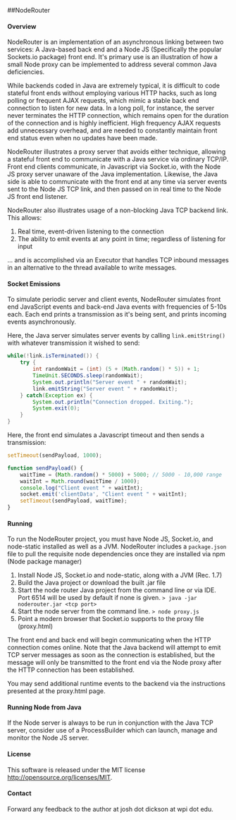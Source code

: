##NodeRouter

#### Overview

NodeRouter is an implementation of an asynchronous linking between two services: A Java-based back end and a Node JS (Specifically the popular Sockets.io package) front end. It's primary use is an illustration of how a small Node proxy can be implemented to address several common Java deficiencies.

While backends coded in Java are extremely typical, it is difficult to code stateful front ends without employing various HTTP hacks, such as long polling or frequent AJAX requests, which mimic a stable back end connection to listen for new data. In a long poll, for instance, the server never terminates the HTTP connection, which remains open for the duration of the connection and is highly inefficient. High frequency AJAX requests add unnecessary overhead, and are needed to constantly maintain front end status even when no updates have been made. 

NodeRouter illustrates a proxy server that avoids either technique, allowing a stateful front end to communicate with a Java service via ordinary TCP/IP. Front end clients communicate, in Javascript via Socket.io, with the Node JS proxy server unaware of the Java implementation. Likewise, the Java side is able to communicate with the front end at any time via server events sent to the Node JS TCP link, and then passed on in real time to the Node JS front end listener. 

NodeRouter also illustrates usage of a non-blocking Java TCP backend link. This allows:

1. Real time, event-driven listening to the connection
2. The ability to emit events at any point in time; regardless of listening for input

... and is accomplished via an Executor that handles TCP inbound messages in an alternative to the thread available to write messages.

#### Socket Emissions

To simulate periodic server and client events, NodeRouter simulates front end JavaScript events and back-end Java events with frequencies of 5-10s each. Each end prints a transmission as it's being sent, and prints incoming events asynchronously. 

Here, the Java server simulates server events by calling ```link.emitString()``` with whatever transmission it wished to send:

```java
while(!link.isTerminated()) {
	try {
		int randomWait = (int) (5 + (Math.random() * 5)) + 1;
		TimeUnit.SECONDS.sleep(randomWait);
		System.out.println("Server event " + randomWait);
		link.emitString("Server event " + randomWait);
	} catch(Exception ex) {
		System.out.println("Connection dropped. Exiting.");
		System.exit(0);
	}
}
```

Here, the front end simulates a Javascript timeout and then sends a transmission:

```javascript
setTimeout(sendPayload, 1000);

function sendPayload() {
	waitTime = (Math.random() * 5000) + 5000; // 5000 - 10,000 range
	waitInt = Math.round(waitTime / 1000);
	console.log("Client event " + waitInt);
	socket.emit('clientData', "Client event " + waitInt);
 	setTimeout(sendPayload, waitTime);
}
```

#### Running

To run the NodeRouter project, you must have Node JS, Socket.io, and node-static installed as well as a JVM. NodeRouter includes a ```package.json``` file to pull the requisite node dependencies once they are installed via npm (Node package manager)

1. Install Node JS, Socket.io and node-static, along with a JVM (Rec. 1.7)
2. Build the Java project or download the built .jar file
3. Start the node router Java project from the command line or via IDE. Port 6514 will be used by default if none is given.
	```> java -jar noderouter.jar <tcp port>```
4. Start the node server from the command line.
	```> node proxy.js```
5. Point a modern browser that Socket.io supports to the proxy file (proxy.html)

The front end and back end will begin communicating when the HTTP connection comes online. Note that the Java backend will attempt to emit TCP server messages as soon as the connection is established, but the message will only be transmitted to the front end via the Node proxy after the HTTP connection has been established.

You may send additional runtime events to the backend via the instructions presented at the proxy.html page.

#### Running Node from Java

If the Node server is always to be run in conjunction with the Java TCP server, consider use of a ProcessBuilder which can launch, manage and monitor the Node JS server. 

#### License

This software is released under the MIT license http://opensource.org/licenses/MIT.

#### Contact

Forward any feedback to the author at josh dot dickson at wpi dot edu.



